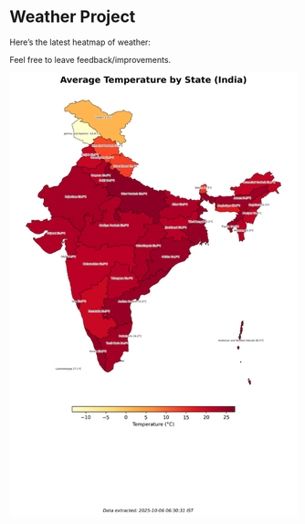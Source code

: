 # Weather Project

Here’s the latest heatmap of weather:

Feel free to leave feedback/improvements.

![India Heatmap](docs/assets/india_heatmap.png?v=E314B2)
